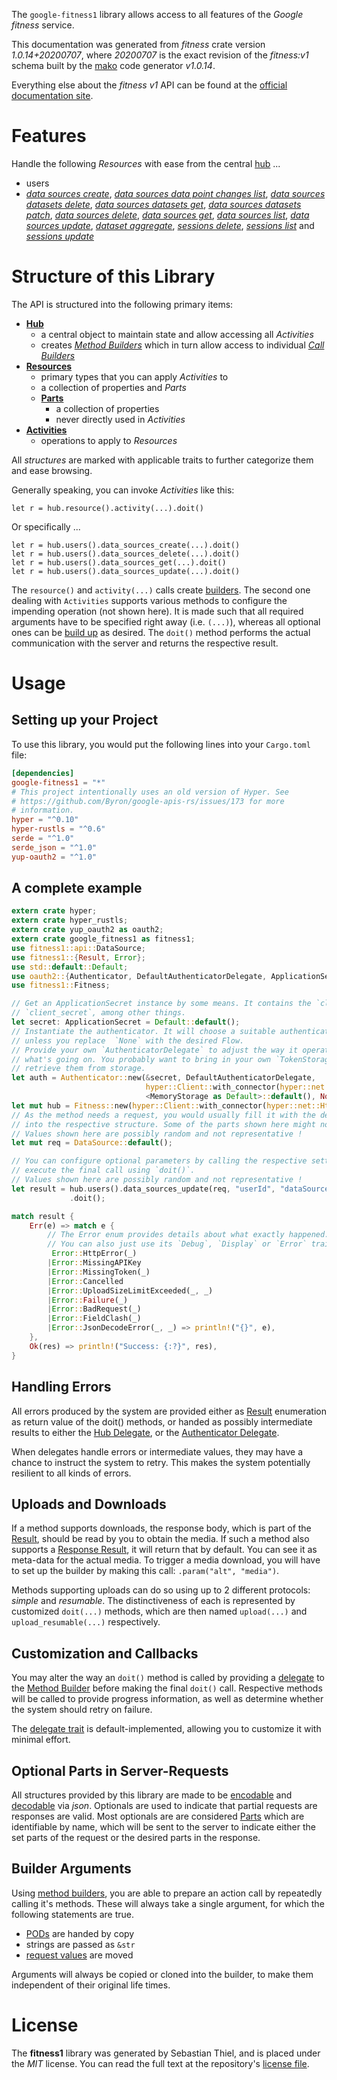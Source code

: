 <!---
DO NOT EDIT !
This file was generated automatically from 'src/mako/api/README.md.mako'
DO NOT EDIT !
-->
The `google-fitness1` library allows access to all features of the *Google fitness* service.

This documentation was generated from *fitness* crate version *1.0.14+20200707*, where *20200707* is the exact revision of the *fitness:v1* schema built by the [mako](http://www.makotemplates.org/) code generator *v1.0.14*.

Everything else about the *fitness* *v1* API can be found at the
[official documentation site](https://developers.google.com/fit/rest/v1/get-started).
# Features

Handle the following *Resources* with ease from the central [hub](https://docs.rs/google-fitness1/1.0.14+20200707/google_fitness1/Fitness) ... 

* users
 * [*data sources create*](https://docs.rs/google-fitness1/1.0.14+20200707/google_fitness1/api::UserDataSourceCreateCall), [*data sources data point changes list*](https://docs.rs/google-fitness1/1.0.14+20200707/google_fitness1/api::UserDataSourceDataPointChangeListCall), [*data sources datasets delete*](https://docs.rs/google-fitness1/1.0.14+20200707/google_fitness1/api::UserDataSourceDatasetDeleteCall), [*data sources datasets get*](https://docs.rs/google-fitness1/1.0.14+20200707/google_fitness1/api::UserDataSourceDatasetGetCall), [*data sources datasets patch*](https://docs.rs/google-fitness1/1.0.14+20200707/google_fitness1/api::UserDataSourceDatasetPatchCall), [*data sources delete*](https://docs.rs/google-fitness1/1.0.14+20200707/google_fitness1/api::UserDataSourceDeleteCall), [*data sources get*](https://docs.rs/google-fitness1/1.0.14+20200707/google_fitness1/api::UserDataSourceGetCall), [*data sources list*](https://docs.rs/google-fitness1/1.0.14+20200707/google_fitness1/api::UserDataSourceListCall), [*data sources update*](https://docs.rs/google-fitness1/1.0.14+20200707/google_fitness1/api::UserDataSourceUpdateCall), [*dataset aggregate*](https://docs.rs/google-fitness1/1.0.14+20200707/google_fitness1/api::UserDatasetAggregateCall), [*sessions delete*](https://docs.rs/google-fitness1/1.0.14+20200707/google_fitness1/api::UserSessionDeleteCall), [*sessions list*](https://docs.rs/google-fitness1/1.0.14+20200707/google_fitness1/api::UserSessionListCall) and [*sessions update*](https://docs.rs/google-fitness1/1.0.14+20200707/google_fitness1/api::UserSessionUpdateCall)




# Structure of this Library

The API is structured into the following primary items:

* **[Hub](https://docs.rs/google-fitness1/1.0.14+20200707/google_fitness1/Fitness)**
    * a central object to maintain state and allow accessing all *Activities*
    * creates [*Method Builders*](https://docs.rs/google-fitness1/1.0.14+20200707/google_fitness1/client::MethodsBuilder) which in turn
      allow access to individual [*Call Builders*](https://docs.rs/google-fitness1/1.0.14+20200707/google_fitness1/client::CallBuilder)
* **[Resources](https://docs.rs/google-fitness1/1.0.14+20200707/google_fitness1/client::Resource)**
    * primary types that you can apply *Activities* to
    * a collection of properties and *Parts*
    * **[Parts](https://docs.rs/google-fitness1/1.0.14+20200707/google_fitness1/client::Part)**
        * a collection of properties
        * never directly used in *Activities*
* **[Activities](https://docs.rs/google-fitness1/1.0.14+20200707/google_fitness1/client::CallBuilder)**
    * operations to apply to *Resources*

All *structures* are marked with applicable traits to further categorize them and ease browsing.

Generally speaking, you can invoke *Activities* like this:

```Rust,ignore
let r = hub.resource().activity(...).doit()
```

Or specifically ...

```ignore
let r = hub.users().data_sources_create(...).doit()
let r = hub.users().data_sources_delete(...).doit()
let r = hub.users().data_sources_get(...).doit()
let r = hub.users().data_sources_update(...).doit()
```

The `resource()` and `activity(...)` calls create [builders][builder-pattern]. The second one dealing with `Activities` 
supports various methods to configure the impending operation (not shown here). It is made such that all required arguments have to be 
specified right away (i.e. `(...)`), whereas all optional ones can be [build up][builder-pattern] as desired.
The `doit()` method performs the actual communication with the server and returns the respective result.

# Usage

## Setting up your Project

To use this library, you would put the following lines into your `Cargo.toml` file:

```toml
[dependencies]
google-fitness1 = "*"
# This project intentionally uses an old version of Hyper. See
# https://github.com/Byron/google-apis-rs/issues/173 for more
# information.
hyper = "^0.10"
hyper-rustls = "^0.6"
serde = "^1.0"
serde_json = "^1.0"
yup-oauth2 = "^1.0"
```

## A complete example

```Rust
extern crate hyper;
extern crate hyper_rustls;
extern crate yup_oauth2 as oauth2;
extern crate google_fitness1 as fitness1;
use fitness1::api::DataSource;
use fitness1::{Result, Error};
use std::default::Default;
use oauth2::{Authenticator, DefaultAuthenticatorDelegate, ApplicationSecret, MemoryStorage};
use fitness1::Fitness;

// Get an ApplicationSecret instance by some means. It contains the `client_id` and 
// `client_secret`, among other things.
let secret: ApplicationSecret = Default::default();
// Instantiate the authenticator. It will choose a suitable authentication flow for you, 
// unless you replace  `None` with the desired Flow.
// Provide your own `AuthenticatorDelegate` to adjust the way it operates and get feedback about 
// what's going on. You probably want to bring in your own `TokenStorage` to persist tokens and
// retrieve them from storage.
let auth = Authenticator::new(&secret, DefaultAuthenticatorDelegate,
                              hyper::Client::with_connector(hyper::net::HttpsConnector::new(hyper_rustls::TlsClient::new())),
                              <MemoryStorage as Default>::default(), None);
let mut hub = Fitness::new(hyper::Client::with_connector(hyper::net::HttpsConnector::new(hyper_rustls::TlsClient::new())), auth);
// As the method needs a request, you would usually fill it with the desired information
// into the respective structure. Some of the parts shown here might not be applicable !
// Values shown here are possibly random and not representative !
let mut req = DataSource::default();

// You can configure optional parameters by calling the respective setters at will, and
// execute the final call using `doit()`.
// Values shown here are possibly random and not representative !
let result = hub.users().data_sources_update(req, "userId", "dataSourceId")
             .doit();

match result {
    Err(e) => match e {
        // The Error enum provides details about what exactly happened.
        // You can also just use its `Debug`, `Display` or `Error` traits
         Error::HttpError(_)
        |Error::MissingAPIKey
        |Error::MissingToken(_)
        |Error::Cancelled
        |Error::UploadSizeLimitExceeded(_, _)
        |Error::Failure(_)
        |Error::BadRequest(_)
        |Error::FieldClash(_)
        |Error::JsonDecodeError(_, _) => println!("{}", e),
    },
    Ok(res) => println!("Success: {:?}", res),
}

```
## Handling Errors

All errors produced by the system are provided either as [Result](https://docs.rs/google-fitness1/1.0.14+20200707/google_fitness1/client::Result) enumeration as return value of
the doit() methods, or handed as possibly intermediate results to either the 
[Hub Delegate](https://docs.rs/google-fitness1/1.0.14+20200707/google_fitness1/client::Delegate), or the [Authenticator Delegate](https://docs.rs/yup-oauth2/*/yup_oauth2/trait.AuthenticatorDelegate.html).

When delegates handle errors or intermediate values, they may have a chance to instruct the system to retry. This 
makes the system potentially resilient to all kinds of errors.

## Uploads and Downloads
If a method supports downloads, the response body, which is part of the [Result](https://docs.rs/google-fitness1/1.0.14+20200707/google_fitness1/client::Result), should be
read by you to obtain the media.
If such a method also supports a [Response Result](https://docs.rs/google-fitness1/1.0.14+20200707/google_fitness1/client::ResponseResult), it will return that by default.
You can see it as meta-data for the actual media. To trigger a media download, you will have to set up the builder by making
this call: `.param("alt", "media")`.

Methods supporting uploads can do so using up to 2 different protocols: 
*simple* and *resumable*. The distinctiveness of each is represented by customized 
`doit(...)` methods, which are then named `upload(...)` and `upload_resumable(...)` respectively.

## Customization and Callbacks

You may alter the way an `doit()` method is called by providing a [delegate](https://docs.rs/google-fitness1/1.0.14+20200707/google_fitness1/client::Delegate) to the 
[Method Builder](https://docs.rs/google-fitness1/1.0.14+20200707/google_fitness1/client::CallBuilder) before making the final `doit()` call. 
Respective methods will be called to provide progress information, as well as determine whether the system should 
retry on failure.

The [delegate trait](https://docs.rs/google-fitness1/1.0.14+20200707/google_fitness1/client::Delegate) is default-implemented, allowing you to customize it with minimal effort.

## Optional Parts in Server-Requests

All structures provided by this library are made to be [encodable](https://docs.rs/google-fitness1/1.0.14+20200707/google_fitness1/client::RequestValue) and 
[decodable](https://docs.rs/google-fitness1/1.0.14+20200707/google_fitness1/client::ResponseResult) via *json*. Optionals are used to indicate that partial requests are responses 
are valid.
Most optionals are are considered [Parts](https://docs.rs/google-fitness1/1.0.14+20200707/google_fitness1/client::Part) which are identifiable by name, which will be sent to 
the server to indicate either the set parts of the request or the desired parts in the response.

## Builder Arguments

Using [method builders](https://docs.rs/google-fitness1/1.0.14+20200707/google_fitness1/client::CallBuilder), you are able to prepare an action call by repeatedly calling it's methods.
These will always take a single argument, for which the following statements are true.

* [PODs][wiki-pod] are handed by copy
* strings are passed as `&str`
* [request values](https://docs.rs/google-fitness1/1.0.14+20200707/google_fitness1/client::RequestValue) are moved

Arguments will always be copied or cloned into the builder, to make them independent of their original life times.

[wiki-pod]: http://en.wikipedia.org/wiki/Plain_old_data_structure
[builder-pattern]: http://en.wikipedia.org/wiki/Builder_pattern
[google-go-api]: https://github.com/google/google-api-go-client

# License
The **fitness1** library was generated by Sebastian Thiel, and is placed 
under the *MIT* license.
You can read the full text at the repository's [license file][repo-license].

[repo-license]: https://github.com/Byron/google-apis-rsblob/master/LICENSE.md
